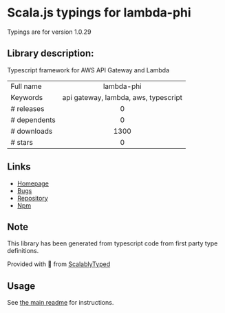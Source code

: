 
# Scala.js typings for lambda-phi

Typings are for version 1.0.29

## Library description:
Typescript framework for AWS API Gateway and Lambda

|                    |                 |
| ------------------ | :-------------: |
| Full name          | lambda-phi |
| Keywords           | api gateway, lambda, aws, typescript |
| # releases         | 0 |
| # dependents       | 0 |
| # downloads        | 1300 |
| # stars            | 0 |

## Links
- [Homepage](https://github.com/elitechance/lambda-phi#readme)
- [Bugs](https://github.com/elitechance/lambda-phi/issues)
- [Repository](https://github.com/elitechance/lambda-phi)
- [Npm](https://www.npmjs.com/package/lambda-phi)
    


## Note
This library has been generated from typescript code from first party type definitions.

Provided with :purple_heart: from [ScalablyTyped](https://github.com/oyvindberg/ScalablyTyped)

## Usage
See [the main readme](../../readme.md) for instructions.



